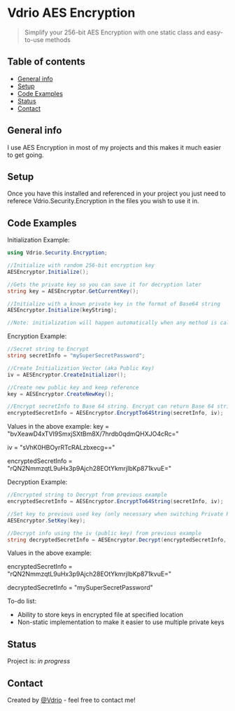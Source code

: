 # Vdrio AES Encryption
> Simplify your 256-bit AES Encryption with one static class and easy-to-use methods

## Table of contents
* [General info](#general-info)
* [Setup](#setup)
* [Code Examples](#code-examples)
* [Status](#status)
* [Contact](#contact)

## General info
I use AES Encryption in most of my projects and this makes it much easier to get going.


## Setup
Once you have this installed and referenced in your project you just need to referece Vdrio.Security.Encryption in the files you wish to use it in. 

## Code Examples
Initialization Example:
```csharp
using Vdrio.Security.Encryption;

//Initialize with random 256-bit encryption key
AESEncryptor.Initialize();

//Gets the private key so you can save it for decryption later
string key = AESEncryptor.GetCurrentKey();

//Initialize with a known private key in the format of Base64 string
AESEncryptor.Initialize(keyString);

//Note: initialization will happen automatically when any method is called
```

Encryption Example:
```csharp
//Secret string to Encrypt
string secretInfo = "mySuperSecretPassword";

//Create Initialization Vector (aka Public Key)
iv = AESEncryptor.CreateInitializor();

//Create new public key and keep reference
key = AESEncryptor.CreateNewKey();

//Encrypt secretInfo to Base 64 string. Encrypt can return Base 64 string or byte[] and has overloads to have byte[] or string inputs
encryptedSecretInfo = AESEncryptor.EncryptTo64String(secretInfo, iv);
```  

Values in the above example:
key = "bvXeawD4xTVI9SmxjSXtBm8X/7hrdb0qdmQHXJO4cRc="  

iv = "sVhK0HBOyrRTcRALzbxecg=="  

encryptedSecretInfo = "rQN2NmmzqtL9uHx3p9Ajch28EOtYkmrjIbKp871kvuE="


Decryption Example:
```csharp
//Encrypted string to Decrypt from previous example
encryptedSecretInfo = AESEncryptor.EncryptTo64String(secretInfo, iv);

//Set key to previous used key (only necessary when switching Private Keys)
AESEncryptor.SetKey(key);

//Decrypt info using the iv (public key) from previous example
string decryptedSecretInfo = AESEncryptor.Decrypt(encryptedSecretInfo, iv);
```
Values in the above example:  

encryptedSecretInfo = "rQN2NmmzqtL9uHx3p9Ajch28EOtYkmrjIbKp871kvuE="  

decryptedSecretInfo = "mySuperSecretPassword"  



To-do list:
* Ability to store keys in encrypted file at specified location
* Non-static implementation to make it easier to use multiple private keys

## Status
Project is: _in progress_

## Contact
Created by [@Vdrio](lucasdglass@outlook.com) - feel free to contact me!
